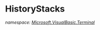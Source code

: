 ﻿
# HistoryStacks
_namespace: [Microsoft.VisualBasic.Terminal](N-Microsoft.VisualBasic.Terminal.md)_






